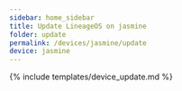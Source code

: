 ```yaml
---
sidebar: home_sidebar
title: Update LineageOS on jasmine
folder: update
permalink: /devices/jasmine/update
device: jasmine
---
```

{% include templates/device_update.md %}
